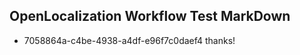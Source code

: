 ## OpenLocalization Workflow Test MarkDown
* 7058864a-c4be-4938-a4df-e96f7c0daef4 thanks!

<!--HONumber=Jul16_HO4-->


